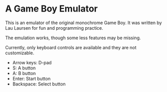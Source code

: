 # A Game Boy Emulator
This is an emulator of the original monochrome Game Boy. It was written by Lau Laursen for fun and programming practice.

The emulation works, though some less features may be missing.

Currently, only keyboard controls are available and they are not customizable.
- Arrow keys: D-pad
- S: A button
- A: B button
- Enter: Start button
- Backspace: Select button